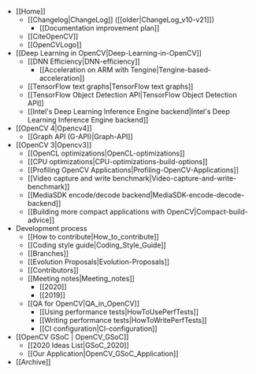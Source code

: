 - [[Home]]
    - [[Changelog|ChangeLog]] ([[older|ChangeLog_v10-v21]])
        - [[Documentation improvement plan]]
    - [[CiteOpenCV]]
    - [[OpenCVLogo]]
- [[Deep Learning in OpenCV|Deep-Learning-in-OpenCV]]
    - [[DNN Efficiency|DNN-efficiency]]
       - [[Acceleration on ARM with Tengine|Tengine-based-acceleration]]
    - [[TensorFlow text graphs|TensorFlow text graphs]]
    - [[TensorFlow Object Detection API|TensorFlow Object Detection API]]
    - [[Intel's Deep Learning Inference Engine backend|Intel's Deep Learning Inference Engine backend]]
- [[OpenCV 4|Opencv4]]
    - [[Graph API (G-API)|Graph-API]]
- [[OpenCV 3|Opencv3]]
    - [[OpenCL optimizations|OpenCL-optimizations]]
    - [[CPU optimizations|CPU-optimizations-build-options]]
    - [[Profiling OpenCV Applications|Profiling-OpenCV-Applications]]
    - [[Video capture and write benchmark|Video-capture-and-write-benchmark]]
    - [[MediaSDK encode/decode backend|MediaSDK-encode-decode-backend]]
    - [[Building more compact applications with OpenCV|Compact-build-advice]]
- Development process
    - [[How to contribute|How_to_contribute]]
    - [[Coding style guide|Coding_Style_Guide]]
    - [[Branches]]
    - [[Evolution Proposals|Evolution-Proposals]]
    - [[Contributors]]
    - [[Meeting notes|Meeting_notes]]
        - [[2020]]
        - [[2019]]
    - [[QA for OpenCV|QA_in_OpenCV]]
        - [[Using performance tests|HowToUsePerfTests]]
        - [[Writing performance tests|HowToWritePerfTests]]
        - [[CI configuration|CI-configuration]]
- [[OpenCV GSoC | OpenCV_GSoC]]
    - [[2020 Ideas List|GSoC_2020]]
    - [[Our Application|OpenCV_GSoC_Application]]
- [[Archive]]
